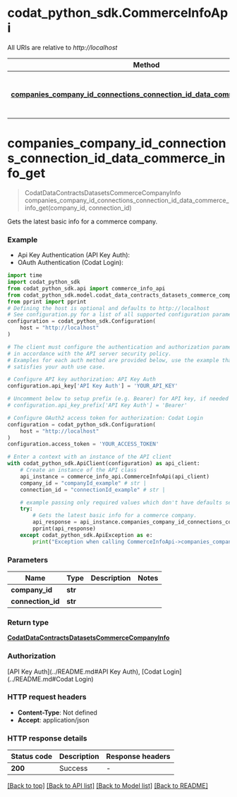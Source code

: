 # codat_python_sdk.CommerceInfoApi

All URIs are relative to *http://localhost*

Method | HTTP request | Description
------------- | ------------- | -------------
[**companies_company_id_connections_connection_id_data_commerce_info_get**](CommerceInfoApi.md#companies_company_id_connections_connection_id_data_commerce_info_get) | **GET** /companies/{companyId}/connections/{connectionId}/data/commerce-info | Gets the latest basic info for a commerce company.


# **companies_company_id_connections_connection_id_data_commerce_info_get**
> CodatDataContractsDatasetsCommerceCompanyInfo companies_company_id_connections_connection_id_data_commerce_info_get(company_id, connection_id)

Gets the latest basic info for a commerce company.

### Example

* Api Key Authentication (API Key Auth):
* OAuth Authentication (Codat Login):
```python
import time
import codat_python_sdk
from codat_python_sdk.api import commerce_info_api
from codat_python_sdk.model.codat_data_contracts_datasets_commerce_company_info import CodatDataContractsDatasetsCommerceCompanyInfo
from pprint import pprint
# Defining the host is optional and defaults to http://localhost
# See configuration.py for a list of all supported configuration parameters.
configuration = codat_python_sdk.Configuration(
    host = "http://localhost"
)

# The client must configure the authentication and authorization parameters
# in accordance with the API server security policy.
# Examples for each auth method are provided below, use the example that
# satisfies your auth use case.

# Configure API key authorization: API Key Auth
configuration.api_key['API Key Auth'] = 'YOUR_API_KEY'

# Uncomment below to setup prefix (e.g. Bearer) for API key, if needed
# configuration.api_key_prefix['API Key Auth'] = 'Bearer'

# Configure OAuth2 access token for authorization: Codat Login
configuration = codat_python_sdk.Configuration(
    host = "http://localhost"
)
configuration.access_token = 'YOUR_ACCESS_TOKEN'

# Enter a context with an instance of the API client
with codat_python_sdk.ApiClient(configuration) as api_client:
    # Create an instance of the API class
    api_instance = commerce_info_api.CommerceInfoApi(api_client)
    company_id = "companyId_example" # str | 
    connection_id = "connectionId_example" # str | 

    # example passing only required values which don't have defaults set
    try:
        # Gets the latest basic info for a commerce company.
        api_response = api_instance.companies_company_id_connections_connection_id_data_commerce_info_get(company_id, connection_id)
        pprint(api_response)
    except codat_python_sdk.ApiException as e:
        print("Exception when calling CommerceInfoApi->companies_company_id_connections_connection_id_data_commerce_info_get: %s\n" % e)
```


### Parameters

Name | Type | Description  | Notes
------------- | ------------- | ------------- | -------------
 **company_id** | **str**|  |
 **connection_id** | **str**|  |

### Return type

[**CodatDataContractsDatasetsCommerceCompanyInfo**](CodatDataContractsDatasetsCommerceCompanyInfo.md)

### Authorization

[API Key Auth](../README.md#API Key Auth), [Codat Login](../README.md#Codat Login)

### HTTP request headers

 - **Content-Type**: Not defined
 - **Accept**: application/json


### HTTP response details
| Status code | Description | Response headers |
|-------------|-------------|------------------|
**200** | Success |  -  |

[[Back to top]](#) [[Back to API list]](../README.md#documentation-for-api-endpoints) [[Back to Model list]](../README.md#documentation-for-models) [[Back to README]](../README.md)

